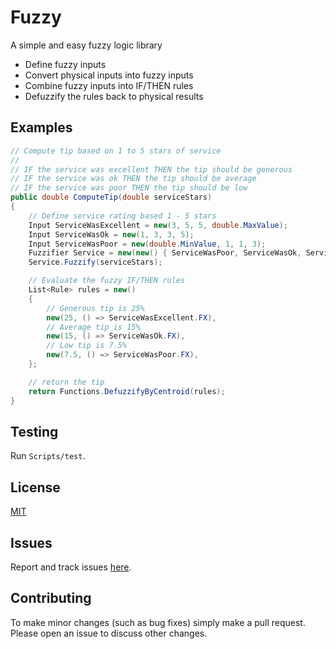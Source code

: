 # Fuzzy
A simple and easy fuzzy logic library

- Define fuzzy inputs
- Convert physical inputs into fuzzy inputs
- Combine fuzzy inputs into IF/THEN rules
- Defuzzify the rules back to physical results

## Examples
```csharp
// Compute tip based on 1 to 5 stars of service
//
// IF the service was excellent THEN the tip should be generous
// IF the service was ok THEN the tip should be average
// IF the service was poor THEN the tip should be low
public double ComputeTip(double serviceStars)
{
    // Define service rating based 1 - 5 stars
    Input ServiceWasExcellent = new(3, 5, 5, double.MaxValue);
    Input ServiceWasOk = new(1, 3, 3, 5);
    Input ServiceWasPoor = new(double.MinValue, 1, 1, 3);
    Fuzzifier Service = new(new() { ServiceWasPoor, ServiceWasOk, ServiceWasExcellent });
    Service.Fuzzify(serviceStars);

    // Evaluate the fuzzy IF/THEN rules
    List<Rule> rules = new()
    {
        // Generous tip is 25%
        new(25, () => ServiceWasExcellent.FX),
        // Average tip is 15%
        new(15, () => ServiceWasOk.FX),
        // Low tip is 7.5%
        new(7.5, () => ServiceWasPoor.FX),
    };

    // return the tip
    return Functions.DefuzzifyByCentroid(rules);
}
```
## Testing
Run `Scripts/test`.

## License
[MIT](https://raw.githubusercontent.com/imagibee/Fuzzy/refs/heads/main/LICENSE)

## Issues
Report and track issues [here](https://github.com/imagibee/Fuzzy/issues).

## Contributing
To make minor changes (such as bug fixes) simply make a pull request.  Please open an issue to discuss other changes.
